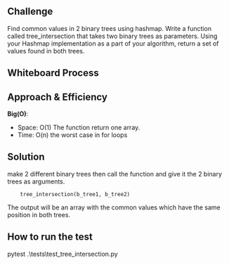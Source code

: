 ## Challenge
Find common values in 2 binary trees using hashmap.
Write a function called tree_intersection that takes two binary trees as parameters.
Using your Hashmap implementation as a part of your algorithm, return a set of values found in both trees.

## Whiteboard Process

## Approach & Efficiency

**Big(O)**:
- Space: O(1) The function return one array.
- Time: O(n) the worst case in for loops

## Solution

make 2 different binary trees then call the function and give it the 2 binary trees as arguments.

        tree_intersection(b_tree1, b_tree2)

The output will be an array with the common values which have the same position in both trees.

## How to run the test
pytest .\tests\test_tree_intersection.py